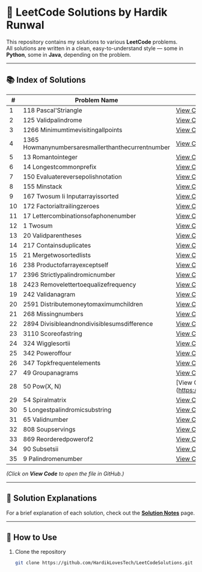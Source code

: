 # 🧩 LeetCode Solutions by Hardik Runwal

This repository contains my solutions to various **LeetCode** problems.  
All solutions are written in a clean, easy-to-understand style — some in **Python**, some in **Java**, depending on the problem.

---

## 📚 Index of Solutions

<!-- INDEX_START -->
| # | Problem Name | Solution Link |
|---|--------------|---------------|
| 1 | 118 Pascal'Striangle | [View Code](https://github.com/HardikLovesTech/LeetCodeSolutions/blob/main/solutions/118_Pascal'sTriangle.py) |
| 2 | 125 Validpalindrome | [View Code](https://github.com/HardikLovesTech/LeetCodeSolutions/blob/main/solutions/125_ValidPalindrome.py) |
| 3 | 1266 Minimumtimevisitingallpoints | [View Code](https://github.com/HardikLovesTech/LeetCodeSolutions/blob/main/solutions/1266_MinimumTimeVisitingAllPoints.py) |
| 4 | 1365 Howmanynumbersaresmallerthanthecurrentnumber | [View Code](https://github.com/HardikLovesTech/LeetCodeSolutions/blob/main/solutions/1365_HowManyNumbersAreSmallerThantheCurrentNumber.py) |
| 5 | 13 Romantointeger | [View Code](https://github.com/HardikLovesTech/LeetCodeSolutions/blob/main/solutions/13_RomanToInteger.py) |
| 6 | 14 Longestcommonprefix | [View Code](https://github.com/HardikLovesTech/LeetCodeSolutions/blob/main/solutions/14_LongestCommonPrefix.py) |
| 7 | 150 Evaluatereversepolishnotation | [View Code](https://github.com/HardikLovesTech/LeetCodeSolutions/blob/main/solutions/150_EvaluateReversePolishNotation.py) |
| 8 | 155 Minstack | [View Code](https://github.com/HardikLovesTech/LeetCodeSolutions/blob/main/solutions/155_MinStack.py) |
| 9 | 167 Twosum Ii Inputarrayissorted | [View Code](https://github.com/HardikLovesTech/LeetCodeSolutions/blob/main/solutions/167_TwoSum_II_InputArrayIsSorted.py) |
| 10 | 172 Factorialtrailingzeroes | [View Code](https://github.com/HardikLovesTech/LeetCodeSolutions/blob/main/solutions/172_FactorialTrailingZeroes.py) |
| 11 | 17 Lettercombinationsofaphonenumber | [View Code](https://github.com/HardikLovesTech/LeetCodeSolutions/blob/main/solutions/17_LetterCombinationsofaPhoneNumber.py) |
| 12 | 1 Twosum | [View Code](https://github.com/HardikLovesTech/LeetCodeSolutions/blob/main/solutions/1_TwoSum.py) |
| 13 | 20 Validparentheses | [View Code](https://github.com/HardikLovesTech/LeetCodeSolutions/blob/main/solutions/20_ValidParentheses.py) |
| 14 | 217 Containsduplicates | [View Code](https://github.com/HardikLovesTech/LeetCodeSolutions/blob/main/solutions/217_ContainsDuplicates.py) |
| 15 | 21 Mergetwosortedlists | [View Code](https://github.com/HardikLovesTech/LeetCodeSolutions/blob/main/solutions/21_MergeTwoSortedLists.py) |
| 16 | 238 Productofarrayexceptself | [View Code](https://github.com/HardikLovesTech/LeetCodeSolutions/blob/main/solutions/238_ProductofArrayExceptSelf.py) |
| 17 | 2396 Strictlypalindromicnumber | [View Code](https://github.com/HardikLovesTech/LeetCodeSolutions/blob/main/solutions/2396_StrictlyPalindromicNumber.py) |
| 18 | 2423 Removelettertoequalizefrequency | [View Code](https://github.com/HardikLovesTech/LeetCodeSolutions/blob/main/solutions/2423_RemoveLetterToEqualizeFrequency.py) |
| 19 | 242 Validanagram | [View Code](https://github.com/HardikLovesTech/LeetCodeSolutions/blob/main/solutions/242_ValidAnagram.py) |
| 20 | 2591 Distributemoneytomaximumchildren | [View Code](https://github.com/HardikLovesTech/LeetCodeSolutions/blob/main/solutions/2591_DistributeMoneytoMaximumChildren.py) |
| 21 | 268 Missingnumbers | [View Code](https://github.com/HardikLovesTech/LeetCodeSolutions/blob/main/solutions/268_MissingNumbers.py) |
| 22 | 2894 Divisibleandnondivisiblesumsdifference | [View Code](https://github.com/HardikLovesTech/LeetCodeSolutions/blob/main/solutions/2894_DivisibleandNondivisibleSumsDifference.py) |
| 23 | 3110 Scoreofastring | [View Code](https://github.com/HardikLovesTech/LeetCodeSolutions/blob/main/solutions/3110_ScoreofaString.py) |
| 24 | 324 Wigglesortii | [View Code](https://github.com/HardikLovesTech/LeetCodeSolutions/blob/main/solutions/324_WiggleSortII.py) |
| 25 | 342 Poweroffour | [View Code](https://github.com/HardikLovesTech/LeetCodeSolutions/blob/main/solutions/342_PowerofFour.py) |
| 26 | 347 Topkfrequentelements | [View Code](https://github.com/HardikLovesTech/LeetCodeSolutions/blob/main/solutions/347_TopKFrequentElements.py) |
| 27 | 49 Groupanagrams | [View Code](https://github.com/HardikLovesTech/LeetCodeSolutions/blob/main/solutions/49_GroupAnagrams.py) |
| 28 | 50 Pow(X, N) | [View Code](https://github.com/HardikLovesTech/LeetCodeSolutions/blob/main/solutions/50_Pow|x, n.py) |
| 29 | 54 Spiralmatrix | [View Code](https://github.com/HardikLovesTech/LeetCodeSolutions/blob/main/solutions/54_SpiralMatrix.py) |
| 30 | 5 Longestpalindromicsubstring | [View Code](https://github.com/HardikLovesTech/LeetCodeSolutions/blob/main/solutions/5_LongestPalindromicSubstring.py) |
| 31 | 65 Validnumber | [View Code](https://github.com/HardikLovesTech/LeetCodeSolutions/blob/main/solutions/65_ValidNumber.py) |
| 32 | 808 Soupservings | [View Code](https://github.com/HardikLovesTech/LeetCodeSolutions/blob/main/solutions/808_SoupServings.py) |
| 33 | 869 Reorderedpowerof2 | [View Code](https://github.com/HardikLovesTech/LeetCodeSolutions/blob/main/solutions/869_ReorderedPowerof2.py) |
| 34 | 90 Subsetsii | [View Code](https://github.com/HardikLovesTech/LeetCodeSolutions/blob/main/solutions/90_SubsetsII.py) |
| 35 | 9 Palindromenumber | [View Code](https://github.com/HardikLovesTech/LeetCodeSolutions/blob/main/solutions/9_PalindromeNumber.py) |
<!-- INDEX_END -->

*(Click on **View Code** to open the file in GitHub.)*

---

## 📝 Solution Explanations

For a brief explanation of each solution, check out the [**Solution Notes**](./EXPLANATIONS.md) page.

---

## 🚀 How to Use

1. Clone the repository  
   ```bash
   git clone https://github.com/HardikLovesTech/LeetCodeSolutions.git

